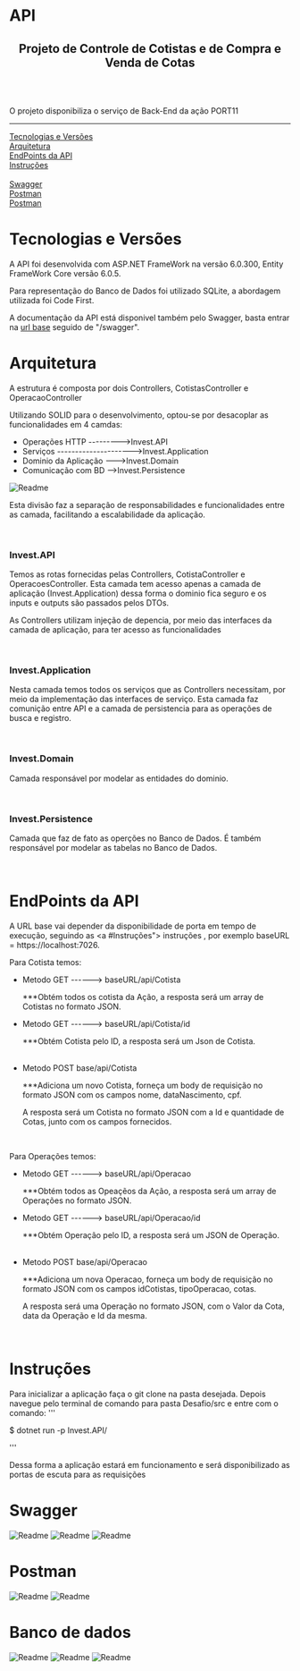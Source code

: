 # API

<h2 align="center">Projeto de Controle de Cotistas e de Compra e Venda de Cotas</h2>
<br>
<br>
<p>O projeto disponibiliza o serviço de Back-End da ação PORT11</p>
<hr>

<p align="left">
  <a href="#Tecnologias e Versões"> Tecnologias e Versões </a>
  <br>
  <a href="#Arquitetura"> Arquitetura </a>
  <br>
  <a href="#EndPoints da API"> EndPoints da API </a>
  <br>
  <a href="#Instruções"> Instruções </a>
  <br>
  <br>
  <a href="#Swagger"> Swagger </a>
  <br>
  <a href="#Postman"> Postman </a>
  <br>
  <a href="#Banco de dados"> Postman </a>
  <br>
</p>


# Tecnologias e Versões
<p>
A API foi desenvolvida com ASP.NET FrameWork na versão 6.0.300, Entity FrameWork Core versão 6.0.5.
</p>
<p>
Para representação do Banco de Dados foi utilizado SQLite, a abordagem utilizada foi Code First.
</p>
<p>
A documentação da API está disponivel também pelo Swagger, basta entrar na <a href="#EndPoints da API">url base</a> seguido de "/swagger".


# Arquitetura
<p>A estrutura é composta por dois Controllers, CotistasController e OperacaoController</p>
<p>Utilizando SOLID para o desenvolvimento, optou-se por desacoplar as funcionalidades em 4 camdas:<p>
<ul>
  <li>Operações HTTP --------->Invest.API</li>
  <li>Serviços --------------------->Invest.Application</li>
  <li>Dominio da Aplicação --->Invest.Domain</li>
  <li>Comunicação com BD -->Invest.Persistence</li>
</ul>

<img alt="Readme" title="Swagger1" src="/Image/camadas.png">

<br>
<p>Esta divisão faz a separação de responsabilidades e funcionalidades entre as camada, facilitando a escalabilidade da aplicação.</p>

<br>
<h3>Invest.API</h3>
<p>
Temos as rotas fornecidas pelas Controllers, CotistaController e OperacoesController. Esta camada tem acesso apenas a camada de aplicação (Invest.Application) dessa forma o dominio fica seguro e os inputs e outputs são passados pelos DTOs.
</p>

<p>
As Controllers utilizam injeção de depencia, por meio das interfaces da camada de aplicação, para ter acesso as funcionalidades
</p>
<br>
<h3>Invest.Application</h3>
<p>
Nesta camada temos todos os serviços que as Controllers necessitam, por meio da implementação das interfaces de serviço. Esta camada faz comunição entre API e a camada de persistencia para as operações de busca e registro.
</p>
<br>
<h3>Invest.Domain</h3>
<p>
Camada responsável por modelar as entidades do dominio.
</p>
<br>
<h3>Invest.Persistence</h3>
<p>
Camada que faz de fato as operções no Banco de Dados. É também responsável por modelar as tabelas no Banco de Dados.
</p>
<br>

# EndPoints da API
A URL base vai depender da disponibilidade de porta em tempo de execução, seguindo as <a #Instruções"> instruções </a>, por exemplo baseURL = https://localhost:7026.

<p>Para Cotista temos:</p>
<ul>
  <li>Metodo GET ------> baseURL/api/Cotista</li>
  <p>***Obtém todos os cotista da Ação, a resposta será um array de Cotistas no formato JSON.
  </p>
  <li>Metodo GET ------> baseURL/api/Cotista/id</li>
  <p>***Obtém Cotista pelo ID, a resposta será um Json de Cotista.</p>
  <br>
  <li>Metodo POST base/api/Cotista</li>
  <p>***Adiciona um novo Cotista, forneça um body de requisição no formato JSON com os campos nome, dataNascimento, cpf.
  </p>
  <p>
    A resposta será um Cotista no formato JSON com a Id e quantidade de Cotas, junto com os campos fornecidos.
  </p>
 </ul>
 <p>
<br>
<p>Para Operações temos:</p>
<ul>
  <li>Metodo GET ------> baseURL/api/Operacao</li>
  <p>***Obtém todos as Opeaçẽos da Ação, a resposta será um array de Operações no formato JSON.
  </p>
  <li>Metodo GET ------> baseURL/api/Operacao/id</li>
  <p>***Obtém Operação pelo ID, a resposta será um JSON de Operação.</p>
  <br>
  <li>Metodo POST base/api/Operacao</li>
  <p>***Adiciona um nova Operacao, forneça um body de requisição no formato JSON com os campos idCotistas, tipoOperacao, cotas.
  </p>
  <p>
    A resposta será uma Operação no formato JSON, com o Valor da Cota, data da Operação e Id da mesma.
  </p>
 </ul>
<br>

# Instruções
Para inicializar a aplicação faça o git clone na pasta desejada. Depois navegue pelo terminal de comando para pasta Desafio/src e entre com o comando: 
'''
<p>$ dotnet run -p Invest.API/</p>
'''
<p>Dessa forma a aplicação estará em funcionamento e será disponibilizado as portas de escuta para as requisições<p>



# Swagger
<p>
<div>
  <img alt="Readme" title="Swagger1" src="/Image/ResumoSwagger.png">
  <img alt="Readme" title="Swagger2" src="/Image/MetodosSwagger.png">
  <img alt="Readme" title="Swagger2" src="/Image/CotistasSwagger.png">
</div>
</p>

# Postman
<p>
<div>
  <img alt="Readme" title="Postman1" src="/Image/GETCotistasPostman.png">
  <img alt="Readme" title="Postman2" src="/Image/POSTOperacaoPostaman.png">
</div>
</p>

# Banco de dados
<p>
<div>
  <img alt="Readme" title="SQLite1" src="/Image/BDSQLite.png">
  <img alt="Readme" title="SQLite2" src="/Image/TabelaCotistas.png">
  <img alt="Readme" title="SQLite3" src="/Image/TabelaOperacoes.png">
</div>
</p>
